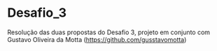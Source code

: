 # Desafio_3
 Resolução das duas propostas do Desafio 3, projeto em conjunto com Gustavo Oliveira da Motta (https://github.com/gusstavomotta)
